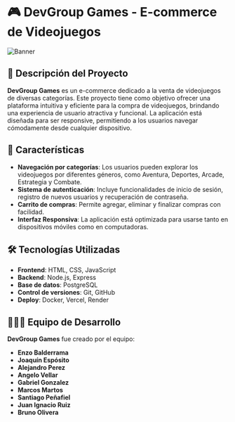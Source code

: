 # 🎮 DevGroup Games - E-commerce de Videojuegos

![Banner](./src/images/banner-devgroup-games.png) 

## 🧩 Descripción del Proyecto

**DevGroup Games** es un e-commerce dedicado a la venta de videojuegos de diversas categorías. Este proyecto tiene como objetivo ofrecer una plataforma intuitiva y eficiente para la compra de videojuegos, brindando una experiencia de usuario atractiva y funcional. La aplicación está diseñada para ser responsive, permitiendo a los usuarios navegar cómodamente desde cualquier dispositivo.

## 🚀 Características

- **Navegación por categorías**: Los usuarios pueden explorar los videojuegos por diferentes géneros, como Aventura, Deportes, Arcade, Estrategia y Combate.
- **Sistema de autenticación**: Incluye funcionalidades de inicio de sesión, registro de nuevos usuarios y recuperación de contraseña.
- **Carrito de compras**: Permite agregar, eliminar y finalizar compras con facilidad.
- **Interfaz Responsiva**: La aplicación está optimizada para usarse tanto en dispositivos móviles como en computadoras.

## 🛠️ Tecnologías Utilizadas

- **Frontend**: HTML, CSS, JavaScript
- **Backend**: Node.js, Express
- **Base de datos**: PostgreSQL
- **Control de versiones**: Git, GitHub
- **Deploy**: Docker, Vercel, Render

## 🧑‍🤝‍🧑 Equipo de Desarrollo

**DevGroup Games** fue creado por el equipo:

- **Enzo Balderrama**
- **Joaquín Espósito**
- **Alejandro Perez**
- **Angelo Vellar**
- **Gabriel Gonzalez**
- **Marcos Martos**
- **Santiago Peñafiel**
- **Juan Ignacio Ruiz**
- **Bruno Olivera**

